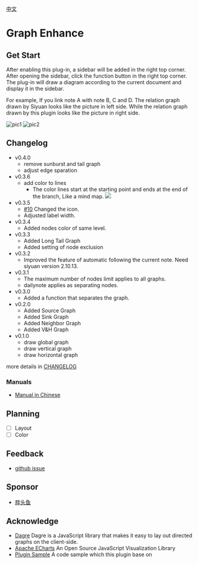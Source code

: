 [中文](https://github.com/shenjinglei/siyuan-plugin-graph-enhance/blob/main/README_zh_CN.md)

# Graph Enhance

## Get Start

After enabling this plug-in, a sidebar will be added in the right top corner. After opening the sidebar, click the function button in the right top corner. The plug-in will draw a diagram according to the current document and display it in the sidebar.

For example, If you link note A with note B, C and D. The relation graph drawn by Siyuan looks like the picture in left side. While the relation graph drawn by this plugin looks like the picture in right side.

![pic1](https://z1.ax1x.com/2023/10/20/piFpacQ.png) ![pic2](https://z1.ax1x.com/2023/10/20/piFpN9S.png)

## Changelog

- v0.4.0
  - remove sunburst and tail graph
  - adjust edge sparation
- v0.3.6
  - add color to lines
    - The color lines start at the starting point and ends at the end of the branch, Like a mind map.
      ![](https://z1.ax1x.com/2023/12/07/pig5hc9.png)
- v0.3.5
  - [#10](https://github.com/shenjinglei/siyuan-plugin-graph-enhance/issues/10) Changed the icon.
  - Adjusted label width.
- v0.3.4
  - Added nodes color of same level.
- v0.3.3
  - Added Long Tail Graph
  - Added setting of node exclusion
- v0.3.2
  - Improved the feature of automatic following the current note. Need siyuan version 2.10.13.
- v0.3.1
  - The maximum number of nodes limit applies to all graphs.
  - dailynote applies as separating nodes.
- v0.3.0
  - Added a function that separates the graph.
- v0.2.0
  - Added Source Graph
  - Added Sink Graph
  - Added Neighbor Graph
  - Added V&H Graph
- v0.1.0
  - draw global graph
  - draw vertical graph
  - draw horizontal graph

more details in [CHANGELOG](./CHANGELOG.md)

### Manuals

- [Manual in Chinese](https://ld246.com/article/1696579047798)

## Planning

- [ ] Layout
- [ ] Color

## Feedback

- [github issue](https://github.com/shenjinglei/siyuan-plugin-graph-enhance/issues)

## Sponsor

- [胖头鱼](https://afdian.net/a/shenjinglei)

## Acknowledge

- [Dagre](https://github.com/dagrejs/dagre) Dagre is a JavaScript library that makes it easy to lay out directed graphs on the client-side.
- [Apache ECharts](https://echarts.apache.org/en/index.html) An Open Source JavaScript Visualization Library
- [Plugin Sample](https://github.com/siyuan-note/plugin-sample) A code sample which this plugin base on
